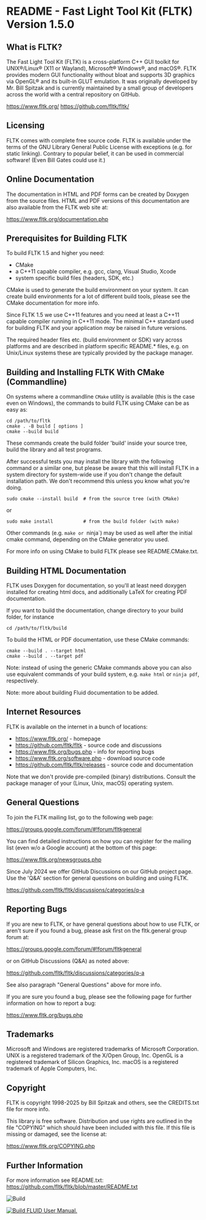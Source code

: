# README - Fast Light Tool Kit (FLTK) Version 1.5.0

## What is FLTK?

The Fast Light Tool Kit (FLTK) is a cross-platform C++ GUI toolkit
for UNIX®/Linux® (X11 or Wayland), Microsoft® Windows®, and macOS®.
FLTK provides modern GUI functionality without bloat and supports
3D graphics via OpenGL® and its built-in GLUT emulation.
It was originally developed by Mr. Bill Spitzak and is currently
maintained by a small group of developers across the world with
a central repository on GitHub.

  https://www.fltk.org/
  https://github.com/fltk/fltk/

## Licensing

FLTK comes with complete free source code.  FLTK is available
under the terms of the GNU Library General Public License with
exceptions (e.g. for static linking).
Contrary to popular belief, it can be used in commercial
software! (Even Bill Gates could use it.)

## Online Documentation

The documentation in HTML and PDF forms can be created by
Doxygen from the source files. HTML and PDF versions of this
documentation are also available from the FLTK web site at:

  https://www.fltk.org/documentation.php


## Prerequisites for Building FLTK

To build FLTK 1.5 and higher you need:

  - CMake
  - a C++11 capable compiler, e.g. gcc, clang, Visual Studio, Xcode
  - system specific build files (headers, SDK, etc.)

CMake is used to generate the build environment on your system.
It can create build environments for a lot of different build tools,
please see the CMake documentation for more info.

Since FLTK 1.5 we use C++11 features and you need at least a C++11 capable
compiler running in C++11 mode. The minimal C++ standard used for building
FLTK and your application *may* be raised in future versions.

The required header files etc. (build environment or SDK) vary across
platforms and are described in platform specific README.* files, e.g. on
Unix/Linux systems these are typically provided by the package manager.

## Building and Installing FLTK With CMake (Commandline)

On systems where a commandline `CMake` utility is available (this is
the case even on Windows), the commands to build FLTK using CMake can
be as easy as:

    cd /path/to/fltk
    cmake . -B build [ options ]
    cmake --build build

These commands create the build folder 'build' inside your source tree,
build the library and all test programs.

After successful tests you may install the library with the following
command or a similar one, but please be aware that this will install
FLTK in a system directory for system-wide use if you don't change the
default installation path. We don't recommend this unless you know
what you're doing.

    sudo cmake --install build  # from the source tree (with CMake)

or

    sudo make install           # from the build folder (with make)

Other commands (e.g. `make or `ninja`) may be used as well after the initial
cmake command, depending on the CMake generator you used.

For more info on using CMake to build FLTK please see README.CMake.txt.

## Building HTML Documentation

FLTK uses Doxygen for documentation, so you'll at least need doxygen
installed for creating html docs, and additionally LaTeX for creating
PDF documentation.

If you want to build the documentation, change directory to your build
folder, for instance

    cd /path/to/fltk/build

To build the HTML or PDF documentation, use these CMake commands:

    cmake --build . --target html
    cmake --build . --target pdf

Note: instead of using the generic CMake commands above you can also
use equivalent commands of your build system, e.g. `make html` or
`ninja pdf`, respectively.

Note: more about building Fluid documentation to be added.

## Internet Resources

FLTK is available on the internet in a bunch of locations:

  - https://www.fltk.org/                   - homepage
  - https://github.com/fltk/fltk            - source code and discussions
  - https://www.fltk.org/bugs.php           - info for reporting bugs
  - https://www.fltk.org/software.php       - download source code
  - https://github.com/fltk/fltk/releases   - source code and documentation

Note that we don't provide pre-compiled (binary) distributions. Consult
the package manager of your (Linux, Unix, macOS) operating system.

## General Questions

To join the FLTK mailing list, go to the following web page:

  https://groups.google.com/forum/#!forum/fltkgeneral

You can find detailed instructions on how you can register for the
mailing list (even w/o a Google account) at the bottom of this page:

  https://www.fltk.org/newsgroups.php

Since July 2024 we offer GitHub Discussions on our GitHub project page.
Use the 'Q&A' section for general questions on building and using FLTK.

  https://github.com/fltk/fltk/discussions/categories/q-a

## Reporting Bugs

If you are new to FLTK, or have general questions about how to use FLTK,
or aren't sure if you found a bug, please ask first on the fltk.general
group forum at:

  https://groups.google.com/forum/#!forum/fltkgeneral

or on GitHub Discussions (Q&A) as noted above:

  https://github.com/fltk/fltk/discussions/categories/q-a

See also paragraph "General Questions" above for more info.

If you are sure you found a bug, please see the following page for
further information on how to report a bug:

  https://www.fltk.org/bugs.php

## Trademarks

Microsoft and Windows are registered trademarks of Microsoft Corporation.
UNIX is a registered trademark of the X/Open Group, Inc.
OpenGL is a registered trademark of Silicon Graphics, Inc.
macOS is a registered trademark of Apple Computers, Inc.

## Copyright

FLTK is copyright 1998-2025 by Bill Spitzak and others,
see the CREDITS.txt file for more info.

This library is free software. Distribution and use rights are
outlined in the file "COPYING" which should have been included with
this file.  If this file is missing or damaged, see the license at:

  https://www.fltk.org/COPYING.php

## Further Information

For more information see README.txt:
https://github.com/fltk/fltk/blob/master/README.txt

![Build](https://github.com/fltk/fltk/actions/workflows/build.yml/badge.svg)

[![Build FLUID User Manual.](https://github.com/fltk/fltk/actions/workflows/build_fluid_docs.yml/badge.svg)](https://github.com/fltk/fltk/actions/workflows/build_fluid_docs.yml)
